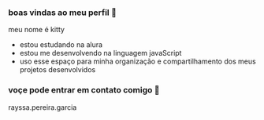 ###  boas vindas ao meu perfil 💙

meu nome é kitty

- estou estudando na alura
- estou me desenvolvendo na linguagem javaScript
- uso esse espaço para minha organização e compartilhamento dos meus projetos desenvolvidos
### voçe pode entrar em contato comigo 📧
rayssa.pereira.garcia
